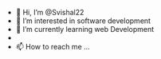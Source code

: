 - 👋 Hi, I’m @Svishal22
- 👀 I’m interested in software development
- 🌱 I’m currently learning web Development
-
- 📫 How to reach me ...

<!---
Svishal22/Svishal22 is a ✨ special ✨ repository because its `README.md` (this file) appears on your GitHub profile.
You can click the Preview link to take a look at your changes.
--->

